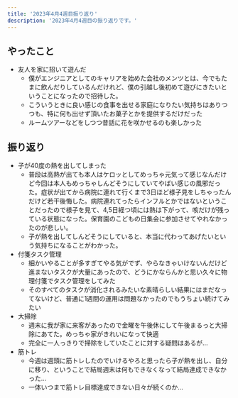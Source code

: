 ```yaml
---
title: '2023年4月4週目振り返り'
description: '2023年4月4週目の振り返りです。'
---
```


## やったこと

- 友人を家に招いて遊んだ
  - 僕がエンジニアとしてのキャリアを始めた会社のメンツとは、今でもたまに飲んだりしているんだけれど、僕の引越し後初めて遊びにきたいということになったので招待した。
  - こういうときに良い感じの食事を出せる家庭になりたい気持ちはありつつも、特に何も出せず頂いたお菓子とかを提供するだけだった
  - ルームツアーなどをしつつ昔話に花を咲かせるのも楽しかった

## 振り返り

- 子が40度の熱を出してしまった
  - 普段は高熱が出ても本人はケロッとしてめっちゃ元気って感じなんだけど今回は本人もめっちゃしんどそうにしていてやばい感じの風邪だった。症状が出てから病院に連れて行くまで3日ほど様子見をしちゃったんだけど若干後悔した。病院連れてったらインフルとかではないということだったので様子を見て、4,5日経つ頃には熱は下がって、咳だけが残っている状態になった。保育園のこどもの日集会に参加させてやれなかったのが悲しい。
  - 子が熱を出してしんどそうにしていると、本当に代わってあげたいという気持ちになることがわかった。
- 付箋タスク管理
  - 細かいやることが多すぎてやる気がでず、やらなきゃいけないんだけど進まないタスクが大量にあったので、どうにかならんかと思い久々に物理付箋でタスク管理をしてみた
  - そのすべてのタスクが消化されるみたいな素晴らしい結果にはまだなってないけど、普通に1週間の運用は問題なかったのでもうちょい続けてみたい
- 大掃除
  - 週末に我が家に来客があったので金曜を午後休にして午後まるっと大掃除にあてた。めっちゃ家がきれいになって快適
  - 完全に一人っきりで掃除をしていたことに対する疑問はあるが…
- 筋トレ
  - 今週は週頭に筋トレしたのでいけるやろと思ったら子が熱を出し、自分に移り、ということで結局週末は何もできなくなって結局達成できなかった…
  - 一体いつまで筋トレ目標達成できない日々が続くのか…
